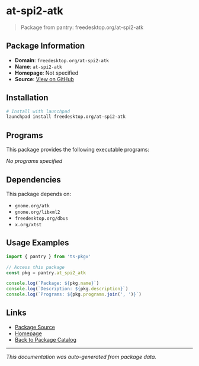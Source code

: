 # at-spi2-atk

> Package from pantry: freedesktop.org/at-spi2-atk

## Package Information

- **Domain**: `freedesktop.org/at-spi2-atk`
- **Name**: `at-spi2-atk`
- **Homepage**: Not specified
- **Source**: [View on GitHub](https://github.com/pkgxdev/pantry/tree/main/projects/freedesktop.org/at-spi2-atk/package.yml)

## Installation

```bash
# Install with launchpad
launchpad install freedesktop.org/at-spi2-atk
```

## Programs

This package provides the following executable programs:

*No programs specified*

## Dependencies

This package depends on:

- `gnome.org/atk`
- `gnome.org/libxml2`
- `freedesktop.org/dbus`
- `x.org/xtst`

## Usage Examples

```typescript
import { pantry } from 'ts-pkgx'

// Access this package
const pkg = pantry.at_spi2_atk

console.log(`Package: ${pkg.name}`)
console.log(`Description: ${pkg.description}`)
console.log(`Programs: ${pkg.programs.join(', ')}`)
```

## Links

- [Package Source](https://github.com/pkgxdev/pantry/tree/main/projects/freedesktop.org/at-spi2-atk/package.yml)
- [Homepage](#)
- [Back to Package Catalog](../package-catalog.md)

---

*This documentation was auto-generated from package data.*

